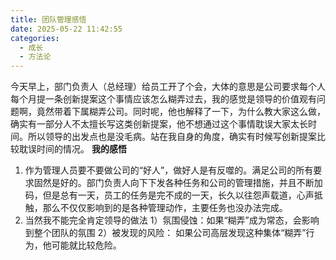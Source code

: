 ```yaml
---
title: 团队管理感悟
date: 2025-05-22 11:42:55
categories:
  - 成长
  - 方法论
---
```

今天早上，部门负责人（总经理）给员工开了个会，大体的意思是公司要求每个人每个月提一条创新提案这个事情应该怎么糊弄过去，我的感觉是领导的价值观有问题啊，竟然带着下属糊弄公司。同时呢，他也解释了一下，为什么教大家这么做，确实有一部分人不太擅长写这类创新提案，他不想通过这个事情耽误大家太长时间。所以领导的出发点也是没毛病。站在我自身的角度，确实有时候写创新提案比较耽误时间的情况。
**我的感悟**
1. 作为管理人员要不要做公司的“好人”，做好人是有反噬的。满足公司的所有要求固然是好的。部门负责人向下下发各种任务和公司的管理措施，并且不断加码，但是总有一天，员工的任务是完不成的一天，长久以往怨声载道，心声抵触，那么不仅仅影响到的是各种管理动作，主要任务也没办法完成。
2. 当然我不能完全肯定领导的做法 1）氛围侵蚀：如果“糊弄”成为常态，会影响到整个团队的氛围 2）被发现的风险： 如果公司高层发现这种集体“糊弄”行为，他可能就比较危险。